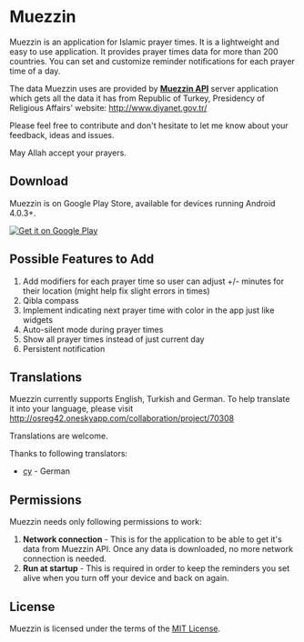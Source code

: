 Muezzin
=======
Muezzin is an application for Islamic prayer times. It is a lightweight and easy to use application. It provides prayer times data for more than 200 countries. You can set and customize reminder notifications for each prayer time of a day.

The data Muezzin uses are provided by [**Muezzin API**](https://github.com/mehmetakiftutuncu/MuezzinAPI) server application which gets all the data it has from Republic of Turkey, Presidency of Religious Affairs' website: http://www.diyanet.gov.tr/

Please feel free to contribute and don't hesitate to let me know about your feedback, ideas and issues.

May Allah accept your prayers.

Download
--------
Muezzin is on Google Play Store, available for devices running Android 4.0.3+.

<a href="https://play.google.com/store/apps/details?id=com.mehmetakiftutuncu.muezzin">
  <img alt="Get it on Google Play" src="https://developer.android.com/images/brand/en_generic_rgb_wo_60.png" />
</a>

Possible Features to Add
------------------------------------
1. Add modifiers for each prayer time so user can adjust +/- minutes for their location (might help fix slight errors in times)
2. Qibla compass
3. Implement indicating next prayer time with color in the app just like widgets
4. Auto-silent mode during prayer times
5. Show all prayer times instead of just current day
6. Persistent notification

Translations
------------
Muezzin currently supports English, Turkish and German. To help translate it into your language, please visit http://osreg42.oneskyapp.com/collaboration/project/70308

Translations are welcome.

Thanks to following translators:

* [cy](http://osreg42.oneskyapp.com/account/profile/657590) - German

Permissions
-----------
Muezzin needs only following permissions to work:

1. **Network connection** - This is for the application to be able to get it's data from Muezzin API. Once any data is downloaded, no more network connection is needed.
2. **Run at startup** - This is required in order to keep the reminders you set alive when you turn off your device and back on again.

License
--------------
Muezzin is licensed under the terms of the [MIT License](LICENSE.md).
